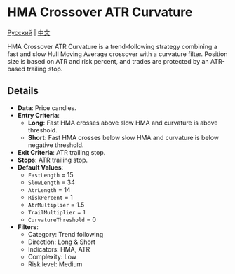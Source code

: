 # HMA Crossover ATR Curvature
[Русский](README_ru.md) | [中文](README_cn.md)

HMA Crossover ATR Curvature is a trend-following strategy combining a fast and slow Hull Moving Average crossover with a curvature filter. Position size is based on ATR and risk percent, and trades are protected by an ATR-based trailing stop.

## Details
- **Data**: Price candles.
- **Entry Criteria**:
  - **Long**: Fast HMA crosses above slow HMA and curvature is above threshold.
  - **Short**: Fast HMA crosses below slow HMA and curvature is below negative threshold.
- **Exit Criteria**: ATR trailing stop.
- **Stops**: ATR trailing stop.
- **Default Values**:
  - `FastLength` = 15
  - `SlowLength` = 34
  - `AtrLength` = 14
  - `RiskPercent` = 1
  - `AtrMultiplier` = 1.5
  - `TrailMultiplier` = 1
  - `CurvatureThreshold` = 0
- **Filters**:
  - Category: Trend following
  - Direction: Long & Short
  - Indicators: HMA, ATR
  - Complexity: Low
  - Risk level: Medium
